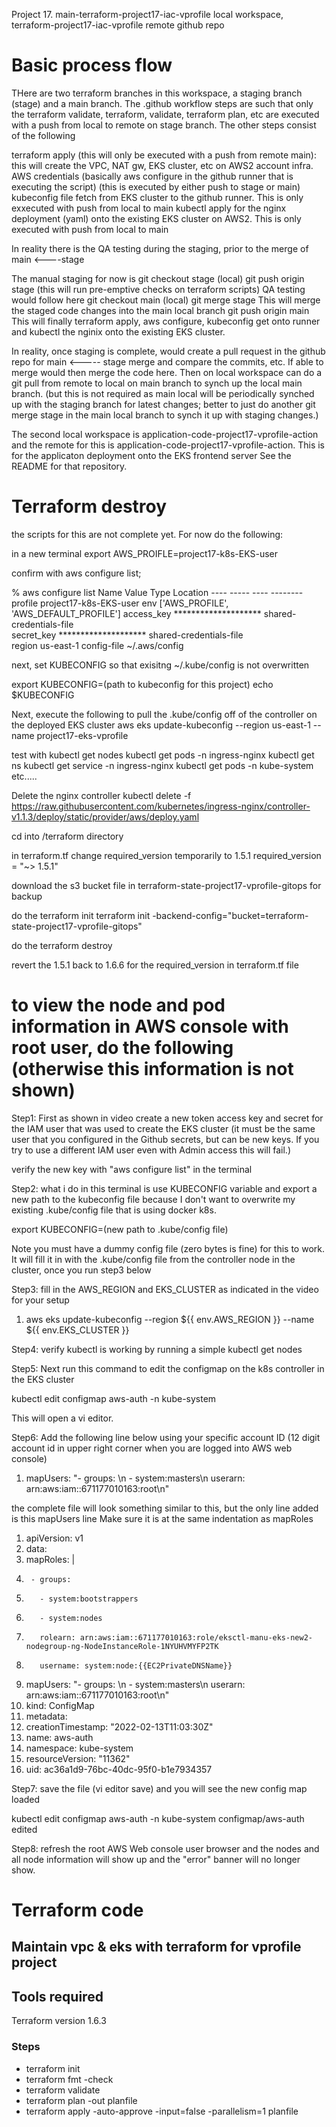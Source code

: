 Project 17. main-terraform-project17-iac-vprofile local workspace, terraform-project17-iac-vprofile remote github repo


# Basic process flow

THere are two terraform branches in this workspace, a staging branch (stage) and a main branch.
The .github workflow steps are such that only the terraform validate, terraform, validate, terraform plan, etc are 
executed with a push from local to remote on stage branch.   The other steps consist of the following

terraform apply (this will only be executed with a push from remote main): this will create the VPC, NAT gw, EKS cluster, etc on AWS2 account infra.
AWS credentials (basically aws configure in the github runner that is executing the script)  (this is executed by either push to stage or main)
kubeconfig file fetch from EKS cluster to the github runner. This is only exxecuted with push from local to main
kubectl apply for the nginx deployment (yaml) onto the existing EKS cluster on AWS2. This is only executed with push from local to main

In reality there is the QA testing during the staging, prior to the merge of main <----stage

The manual staging for now is
git checkout stage (local)
git push origin stage (this will run pre-emptive checks on terraform scripts)
QA testing would follow here
git checkout main (local)
git merge stage   This will merge the staged code changes into the main local branch
git push origin main  This will finally terraform apply, aws configure, kubeconfig get onto runner and kubectl the nginix onto the existing EKS cluster.

In reality, once staging is complete, would create a pull request in the github repo for main <----- stage merge and compare the commits, etc.
If able to merge would then merge the code here.
Then on local workspace can do a git pull from remote to local on main branch to synch up the local main branch. (but this is not required as main local will be periodically synched up with the staging branch for latest changes; better to just do another git merge stage in the main local branch to synch it up with staging changes.)


The second local workspace is application-code-project17-vprofile-action and the remote for this is application-code-project17-vprofile-action. This is for the applicaton deployment onto the EKS frontend server 
See the README for that repository.



# Terraform destroy

the scripts for this are not complete yet.  For now do the following:

in a new terminal
export AWS_PROIFLE=project17-k8s-EKS-user



confirm with aws configure list;

% aws configure list
      Name                    Value             Type    Location
      ----                    -----             ----    --------
   profile   project17-k8s-EKS-user              env    ['AWS_PROFILE', 'AWS_DEFAULT_PROFILE']
access_key     ******************** shared-credentials-file    
secret_key     ******************** shared-credentials-file    
    region                us-east-1      config-file    ~/.aws/config


next, set KUBECONFIG so that exisitng ~/.kube/config is not overwritten

export KUBECONFIG=(path to kubeconfig for this project)
echo $KUBECONFIG


Next, execute the following to pull the .kube/config off of the controller on the deployed EKS cluster
aws eks update-kubeconfig --region us-east-1 --name project17-eks-vprofile


test with 
kubectl get nodes
kubectl get pods -n ingress-nginx
kubectl get ns
kubectl get service -n ingress-nginx
kubectl get pods -n kube-system
etc.....


Delete the nginx controller
kubectl delete -f https://raw.githubusercontent.com/kubernetes/ingress-nginx/controller-v1.1.3/deploy/static/provider/aws/deploy.yaml

cd into /terraform directory

in terraform.tf change required_version temporarily to 1.5.1
  required_version = "~> 1.5.1"

download the s3 bucket file in terraform-state-project17-vprofile-gitops for backup

do the terraform init
terraform init -backend-config="bucket=terraform-state-project17-vprofile-gitops"

do the terraform destroy

revert the 1.5.1 back to 1.6.6 for the required_version in terraform.tf file



# to view the node and pod information in AWS console with root user, do the following (otherwise this information is not shown)

Step1:
First as shown in video create a new token access key and secret for the IAM user that was used to create the EKS cluster (it must be the same user that you configured in the Github secrets, but can be new keys.  If you try to use a different IAM user even with Admin access this will fail.)

verify the new key with "aws configure list" in the terminal

Step2:
what i do in this terminal is use KUBECONFIG variable and export a new path to the kubeconfig file because I don't want to overwrite my existing .kube/config file that is using docker k8s.   

export KUBECONFIG=(new path to .kube/config file)

Note you must have a dummy config file (zero bytes is fine) for this to work. It will fill it in with the .kube/config file from the controller node in the cluster, once you run step3 below

Step3:  fill in the AWS_REGION and EKS_CLUSTER as indicated in the video for your setup
1.	aws eks update-kubeconfig --region ${{ env.AWS_REGION }} --name ${{ env.EKS_CLUSTER }}

Step4:
verify kubectl is working by running a simple kubectl get nodes


Step5:
Next run this command to edit the configmap on the k8s controller in the EKS cluster


kubectl edit configmap aws-auth -n kube-system


This will open a vi editor.  


Step6:  Add the following line below using your specific account ID (12 digit account id in upper right corner when you are logged into AWS web console)

1.	  mapUsers: "- groups: \n  - system:masters\n  userarn: arn:aws:iam::671177010163:root\n"

the complete file will look something similar to this, but the only line added is this mapUsers line
Make sure it is at the same indentation as mapRoles
1.	apiVersion: v1
2.	data:
3.	  mapRoles: |
4.	    - groups:
5.	      - system:bootstrappers
6.	      - system:nodes
7.	      rolearn: arn:aws:iam::671177010163:role/eksctl-manu-eks-new2-nodegroup-ng-NodeInstanceRole-1NYUHVMYFP2TK
8.	      username: system:node:{{EC2PrivateDNSName}}
9.	  mapUsers: "- groups: \n  - system:masters\n  userarn: arn:aws:iam::671177010163:root\n"
10.	kind: ConfigMap
11.	metadata:
12.	  creationTimestamp: "2022-02-13T11:03:30Z"
13.	  name: aws-auth
14.	  namespace: kube-system
15.	  resourceVersion: "11362"
16.	  uid: ac36a1d9-76bc-40dc-95f0-b1e7934357



Step7:
save the file (vi editor save) and you will see the new config map loaded

kubectl edit configmap aws-auth -n kube-system
configmap/aws-auth edited



Step8: refresh the root AWS Web console user browser and the nodes and all node information will show up and the "error" banner will no longer show.










# Terraform code 

## Maintain vpc & eks with terraform for vprofile project

## Tools required
Terraform version 1.6.3

### Steps
* terraform init
* terraform fmt -check
* terraform validate
* terraform plan -out planfile
* terraform apply -auto-approve -input=false -parallelism=1 planfile
####
#####
